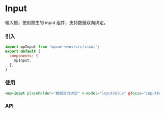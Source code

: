 # Input

输入框，使用原生的 input 组件，支持数据双向绑定。

<imgPreview imgUrl="/assets/input.png"/>

### 引入

``` js
import mpInput from 'mpvue-weui/src/input';
export default {
  components: {
    mpInput,
  },
}
```

### 使用

``` html
<mp-input placeholder="数据双向绑定" v-model="inputValue" @focus="inputFocus"></mp-input>
```

### API

